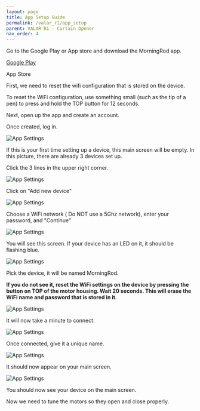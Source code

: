 ```yaml
---
layout: page
title: App Setup Guide
permalink: /valar_r1/app_setup
parent: VALAR R1 - Curtain Opener
nav_order: 4
---
```


<p>Go to the Google Play or App store and download the MorningRod app.</p>

<p><a href="https://play.google.com/store/apps/details?id=cc.blynk.appexport.morning_rod&amp;hl=en" target="_blank" title="Google Play" rel="noopener noreferrer">Google Play</a></p>

<p>App Store </p>

<p>First, we need to reset the wifi configuration that is stored on the device. </p>

<p>To reset the WiFi configuration, use something small (such as the tip of a pen) to press and hold the TOP button for 12 seconds.</p>

<p>Next, open up the app and create an account.</p>

<p>Once created, log in. </p>

![App Settings](\images\app_setup1.jpg)

<p>If this is your first time setting up a device, this main screen will be empty. In this picture, there are already 3 devices set up.</p>

<p>Click the 3 lines in the upper right corner.</p>

![App Settings](\images\app_setup2.jpg)

Click on "Add new device"

![App Settings](\images\app_setup3.jpg)

<p>Choose a WiFi network ( Do NOT use a 5Ghz network), enter your password, and "Continue"</p>

![App Settings](\images\app_setup4.jpg)

<p>You will see this screen. If your device has an LED on it, it should be flashing blue.</p>

![App Settings](\images\app_setup5.jpg)

<p>Pick the device, it will be named MorningRod.</p>

<p><strong>If you do not see it, reset the WiFi settings on the device by pressing the button on TOP of the motor housing. Wait 20 seconds. This will erase the WiFi name and password that is stored in it.</strong></p>

![App Settings](\images\app_setup6.jpg)

<p>It will now take a minute to connect.</p>

![App Settings](\images\app_setup7.jpg)

<p>Once connected, give it a unique name.</p>

![App Settings](\images\app_setup8.jpg)

<p>It should now appear on your main screen.</p>

![App Settings](\images\app_setup9.jpg)

<p>You should now see your device on the main screen.</p>

<p>Now we need to tune the motors so they open and close properly. </p>
